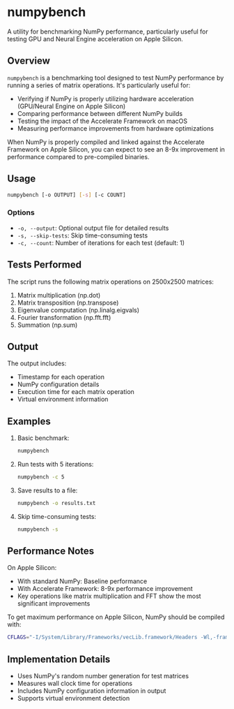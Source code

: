 # numpybench

A utility for benchmarking NumPy performance, particularly useful for testing GPU and Neural Engine acceleration on Apple Silicon.

## Overview

`numpybench` is a benchmarking tool designed to test NumPy performance by running a series of matrix operations. It's particularly useful for:

- Verifying if NumPy is properly utilizing hardware acceleration (GPU/Neural Engine on Apple Silicon)
- Comparing performance between different NumPy builds
- Testing the impact of the Accelerate Framework on macOS
- Measuring performance improvements from hardware optimizations

When NumPy is properly compiled and linked against the Accelerate Framework on Apple Silicon, you can expect to see an 8-9x improvement in performance compared to pre-compiled binaries.

## Usage

```bash
numpybench [-o OUTPUT] [-s] [-c COUNT]
```

### Options

- `-o, --output`: Optional output file for detailed results
- `-s, --skip-tests`: Skip time-consuming tests
- `-c, --count`: Number of iterations for each test (default: 1)

## Tests Performed

The script runs the following matrix operations on 2500x2500 matrices:

1. Matrix multiplication (np.dot)
2. Matrix transposition (np.transpose)
3. Eigenvalue computation (np.linalg.eigvals)
4. Fourier transformation (np.fft.fft)
5. Summation (np.sum)

## Output

The output includes:

- Timestamp for each operation
- NumPy configuration details
- Execution time for each matrix operation
- Virtual environment information

## Examples

1. Basic benchmark:

    ```bash
    numpybench
    ```

2. Run tests with 5 iterations:

    ```bash
    numpybench -c 5
    ```

3. Save results to a file:

    ```bash
    numpybench -o results.txt
    ```

4. Skip time-consuming tests:

    ```bash
    numpybench -s
    ```

## Performance Notes

On Apple Silicon:

- With standard NumPy: Baseline performance
- With Accelerate Framework: 8-9x performance improvement
- Key operations like matrix multiplication and FFT show the most significant improvements

To get maximum performance on Apple Silicon, NumPy should be compiled with:

```bash
CFLAGS="-I/System/Library/Frameworks/vecLib.framework/Headers -Wl,-framework -Wl,Accelerate -framework Accelerate" pip install numpy==1.26.* --force-reinstall --no-deps --no-cache --no-binary :all: --no-build-isolation --compile -Csetup-args=-Dblas=accelerate -Csetup-args=-Dlapack=accelerate -Csetup-args=-Duse-ilp64=true
```

## Implementation Details

- Uses NumPy's random number generation for test matrices
- Measures wall clock time for operations
- Includes NumPy configuration information in output
- Supports virtual environment detection
